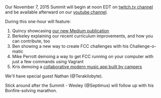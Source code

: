 Our November 7, 2015 Summit will begin at noon EDT on [twitch.tv channel](http://twitch.tv/freecodecamp) and be available afterward on our [youtube channel](https://www.youtube.com/channel/UC8butISFwT-Wl7EV0hUK0BQ?sub_confirmation=1).

During this one-hour will feature:    
1. Quincy showcasing [our new Medium publication](https://medium.freecodecamp.com)    
1. Berkeley explaining our recent curriculum improvements, and how you can contribute, too    
1. Ben showing a new way to create FCC challenges with his Challenge-o-matic    
1. Mike Perrott demoing a way to get FCC running on your computer with just a few commands using Vagrant    
1. Kris demoing a [collaborative modern music app built by campers](http://musare.com/)    

We'll have special guest Nathan (@Terakilobyte).

Stick around after the Summit - Wesley (@Septimus) will follow up with his Bonfire-solving marathon.